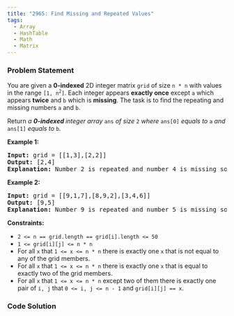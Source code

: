 ```yaml
---
title: "2965: Find Missing and Repeated Values"
tags:
  - Array
  - HashTable
  - Math
  - Matrix
---
```

### Problem Statement

<p>You are given a <strong>0-indexed</strong> 2D integer matrix <code><font face="monospace">grid</font></code> of size <code>n * n</code> with values in the range <code>[1, n<sup>2</sup>]</code>. Each integer appears <strong>exactly once</strong> except <code>a</code> which appears <strong>twice</strong> and <code>b</code> which is <strong>missing</strong>. The task is to find the repeating and missing numbers <code>a</code> and <code>b</code>.</p>

<p>Return <em>a <strong>0-indexed </strong>integer array </em><code>ans</code><em> of size </em><code>2</code><em> where </em><code>ans[0]</code><em> equals to </em><code>a</code><em> and </em><code>ans[1]</code><em> equals to </em><code>b</code><em>.</em></p>


<p><strong class="example">Example 1:</strong></p>

<pre>
<strong>Input:</strong> grid = [[1,3],[2,2]]
<strong>Output:</strong> [2,4]
<strong>Explanation:</strong> Number 2 is repeated and number 4 is missing so the answer is [2,4].
</pre>

<p><strong class="example">Example 2:</strong></p>

<pre>
<strong>Input:</strong> grid = [[9,1,7],[8,9,2],[3,4,6]]
<strong>Output:</strong> [9,5]
<strong>Explanation:</strong> Number 9 is repeated and number 5 is missing so the answer is [9,5].
</pre>


<p><strong>Constraints:</strong></p>

<ul>
	<li><code>2 &lt;= n == grid.length == grid[i].length &lt;= 50</code></li>
	<li><code>1 &lt;= grid[i][j] &lt;= n * n</code></li>
	<li>For all <code>x</code> that <code>1 &lt;= x &lt;= n * n</code> there is exactly one <code>x</code> that is not equal to any of the grid members.</li>
	<li>For all <code>x</code> that <code>1 &lt;= x &lt;= n * n</code> there is exactly one <code>x</code> that is equal to exactly two of the grid members.</li>
	<li>For all <code>x</code> that <code>1 &lt;= x &lt;= n * n</code> except two of them there is exactly one pair of <code>i, j</code> that <code>0 &lt;= i, j &lt;= n - 1</code> and <code>grid[i][j] == x</code>.</li>
</ul>


### Code Solution

```python

```
